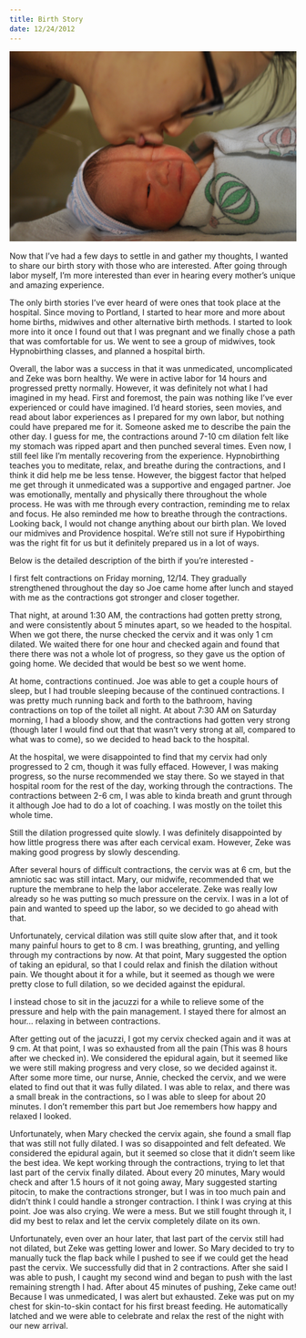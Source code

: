 ```yaml
---
title: Birth Story
date: 12/24/2012
---
```


![Zeke, smooched](/assets/img/smooch121612.jpg)

Now that I’ve had a few days to settle in and gather my thoughts, I wanted to share our birth story with those who are interested. After going through labor myself, I’m more interested than ever in hearing every mother’s unique and amazing experience.

The only birth stories I’ve ever heard of were ones that took place at the hospital. Since moving to Portland, I started to hear more and more about home births, midwives and other alternative birth methods. I started to look more into it once I found out that I was pregnant and we finally chose a path that was comfortable for us. We went to see a group of midwives, took Hypnobirthing classes, and planned a hospital birth.

Overall, the labor was a success in that it was unmedicated, uncomplicated and Zeke was born healthy. We were in active labor for 14 hours and progressed pretty normally. However, it was definitely not what I had imagined in my head. First and foremost, the pain was nothing like I’ve ever experienced or could have imagined. I’d heard stories, seen movies, and read about labor experiences as I prepared for my own labor, but nothing could have prepared me for it. Someone asked me to describe the pain the other day. I guess for me, the contractions around 7-10 cm dilation felt like my stomach was ripped apart and then punched several times. Even now, I still feel like I’m mentally recovering from the experience. Hypnobirthing teaches you to meditate, relax, and breathe during the contractions, and I think it did help me be less tense. However, the biggest factor that helped me get through it unmedicated was a supportive and engaged partner. Joe was emotionally, mentally and physically there throughout the whole process. He was with me through every contraction, reminding me to relax and focus. He also reminded me how to breathe through the contractions. Looking back, I would not change anything about our birth plan. We loved our midmives and Providence hospital. We’re still not sure if Hypobirthing was the right fit for us but it definitely prepared us in a lot of ways.

Below is the detailed description of the birth if you’re interested -  

I first felt contractions on Friday morning, 12/14. They gradually strengthened throughout the day so Joe came home after lunch and stayed with me as the contractions got stronger and closer together.

That night, at around 1:30 AM, the contractions had gotten pretty strong, and were consistently about 5 minutes apart, so we headed to the hospital. When we got there, the nurse checked the cervix and it was only 1 cm dilated. We waited there for one hour and checked again and found that there there was not a whole lot of progress, so they gave us the option of going home. We decided that would be best so we went home.

At home, contractions continued. Joe was able to get a couple hours of sleep, but I had trouble sleeping because of the continued contractions. I was pretty much running back and forth to the bathroom, having contractions on top of the toilet all night. At about 7:30 AM on Saturday morning, I had a bloody show, and the contractions had gotten very strong (though later I would find out that that wasn’t very strong at all, compared to what was to come), so we decided to head back to the hospital. 

At the hospital, we were disappointed to find that my cervix had only progressed to 2 cm, though it was fully effaced. However, I was making progress, so the nurse recommended we stay there. So we stayed in that hospital room for the rest of the day, working through the contractions. The contractions between 2-6 cm, I was able to kinda breath and grunt through it although Joe had to do a lot of coaching. I was mostly on the toilet this whole time. 

Still the dilation progressed quite slowly. I was definitely disappointed by how little progress there was after each cervical exam. However, Zeke was making good progress by slowly descending.

After several hours of difficult contractions, the cervix was at 6 cm, but the amniotic sac was still intact. Mary, our midwife, recommended that we rupture the membrane to help the labor accelerate. Zeke was really low already so he was putting so much pressure on the cervix. I was in a lot of pain and wanted to speed up the labor, so we decided to go ahead with that. 

Unfortunately, cervical dilation was still quite slow after that, and it took many painful hours to get to 8 cm. I was breathing, grunting, and yelling through my contractions by now. At that point, Mary suggested the option of taking an epidural, so that I could relax and finish the dilation without pain. We thought about it for a while, but it seemed as though we were pretty close to full dilation, so we decided against the epidural. 

I instead chose to sit in the jacuzzi for a while to relieve some of the pressure and help with the pain management. I stayed there for almost an hour... relaxing in between contractions.

After getting out of the jacuzzi, I got my cervix checked again and it was at 9 cm. At that point, I was so exhausted from all the pain (This was 8 hours after we checked in). We considered the epidural again, but it seemed like we were still making progress and very close, so we decided against it. After some more time, our nurse, Annie, checked the cervix, and we were elated to find out that it was fully dilated. I was able to relax, and there was a small break in the contractions, so I was able to sleep for about 20 minutes. I don’t remember this part but Joe remembers how happy and relaxed I looked. 

Unfortunately, when Mary checked the cervix again, she found a small flap that was still not fully dilated. I was so disappointed and felt defeated. We considered the epidural again, but it seemed so close that it didn’t seem like the best idea. We kept working through the contractions, trying to let that last part of the cervix finally dilated. About every 20 minutes, Mary would check and after 1.5 hours of it not going away, Mary suggested starting pitocin, to make the contractions stronger, but I was in too much pain and didn’t think I could handle a stronger contraction. I think I was crying at this point. Joe was also crying. We were a mess. But we still fought through it, I did my best to relax and let the cervix completely dilate on its own.

Unfortunately, even over an hour later, that last part of the cervix still had not dilated, but Zeke was getting lower and lower. So Mary decided to try to manually tuck the flap back while I pushed to see if we could get the head past the cervix. We successfully did that in 2 contractions. After she said I was able to push, I caught my second wind and began to push with the last remaining strength I had. After about 45 minutes of pushing, Zeke came out! Because I was unmedicated, I was alert but exhausted. Zeke was put on my chest for skin-to-skin contact for his first breast feeding. He automatically latched and we were able to celebrate and relax the rest of the night with our new arrival.
